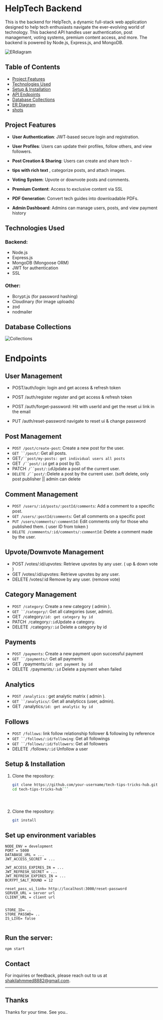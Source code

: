 # HelpTech Backend
This is the backend for HelpTech, a dynamic full-stack web application designed to help tech enthusiasts navigate the ever-evolving world of technology. This backend API handles user authentication, post management, voting systems, premium content access, and more. The backend is powered by Node.js, Express.js, and MongoDB.






![ERdiagram](https://raw.githubusercontent.com/Shakil-Ahmmed8882/HelpTech-backend/refs/heads/main/assets/image/ERdiagram.png)


## Table of Contents

- [Project Features](#project-features)
- [Technologies Used](#technologies-used)
- [Setup & Installation](#setup--installation)
- [API Endpoints](#apiendpoints)
- [Database Collections](#database-collections)
- [ER Diagram](#ERiagram)
- [shots](#screenshots)


## **Project Features**
- **User Authentication**: JWT-based secure login and registration.
- **User Profiles**: Users can update their profiles, follow others, and view followers.
- **Post Creation & Sharing**: Users can create and share tech - 
- **tips with rich text** , categorize posts, and attach images.

- **Voting System**: Upvote or downvote posts and comments.

- **Premium Content**: Access to exclusive content via SSL
- **PDF Generation**: Convert tech guides into downloadable PDFs.

- **Admin Dashboard**: Admins can manage users, posts, and view payment history
## Technologies Used


### Backend:
- Node.js
- Express.js
- MongoDB (Mongoose ORM)
- JWT for authentication
- SSL

### Other:
- Bcrypt.js (for password hashing)
- Cloudinary (for image uploads)
- zod
- nodmailer




## Database Collections
![Collections](https://raw.githubusercontent.com/Shakil-Ahmmed8882/HelpTech-backend/refs/heads/main/assets/image/collections.png)








# **Endpoints**

## User Management
- POST/auth/login: login and get access & refresh token

- POST /auth/register  register and get access & refresh token

- POST /auth/forget-password: Hit with userId and get the reset ui link in the email

- PUT /auth/reset-password navigate to reset ui & change password



## Post Management
- `POST /post/create-post`: Create a new post for the user.
- `GET ``/post/`: Get all posts.
- GET` /``post/my-posts: get individual users all posts ` 
- GET` /``post/:id`  get a post by ID.
- PATCH` /``post/:id`Update a post of the current user.
- `DELETE /``post/:`Delete a post by the current user. (soft delete, only post publisher || admin can delete




## Comment Management
- `POST /users/:id/posts/:postId/comments`: Add a comment to a specific post.
-  `GET /users/:postId/comments`:  Get all comments on a specific post
-  `PUT /users/comments/:commentId`: Edit comments only for those who published them. ( user ID from token )
-  `DELETE /commments/:id/comments/:commentId`: Delete a comment made by the user.




## Upvote/Downvote Management
-  POST /votes/:id/upvotes: Retrieve upvotes by any user. ( up & down vote )
- GET /votes/:id/upvotes: Retrieve upvotes by any user.
-  DELETE /votes/:id Remove by any user. (remove vote)




## Category Management
- `POST /category`: Create a new category ( admin ).
- `GET ``/category/`: Get all categories (user, admin).
- GET` /`category`/id: get category by id` 
- PATCH` /`category`/:id`Update a category.
- DELETE` /`category`/:id`  Delete a category by id 




## Payments
- `POST /payments`: Create a new payment upon successful payment
- `GET ``/payments/`: Get all payments 
- GET` /`payments`/id: get paymemt by id` 
- DELETE` /`payments`/:id`  Delete a payment when failed




## Analytics 
-  `POST /analytics` : get analytic matrix ( admin ).
-  `GET ``/analytics/`: Get all analyticcs (user, admin).
-  GET` /`analytics`/id: get analytic by id` 







## Follows
-  `POST /follows`: link follow relationship follower & following by reference
-  `GET ``/follows/:id/following`: Get all followings
-  `GET ``/follows/:id/followers`: Get all followers
-  DELETE` /`follows`/:id`  Unfollow a user  




## Setup & Installation

1. Clone the repository:
   ```bash
   git clone https://github.com/your-username/tech-tips-tricks-hub.git
   cd tech-tips-tricks-hub```





1. Clone the repository:
   ```bash
   git install 

   ```


## Set up environment variables
```
NODE_ENV = development 
PORT = 5000
DATABASE_URL = ...
JWT_ACCESS_SECRET = ...

JWT_ACCESS_EXPIRES_IN = ...
JWT_REFRESH_SECRET = ...
JWT_REFRESH_EXPIRES_IN = ...
BCRYPT_SALT_ROUND = 12

reset_pass_ui_link= http://localhost:3000/reset-password
SERVER_URL = server url 
CLIENT_URL = client url


STORE_ID= .. 
STORE_PASSWD= ..
IS_LIVE= false


```

## Run the server:


```
npm start

```

## Contact

For inquiries or feedback, please reach out to us at [shakilahmmed8882@gmail.com](shakilahmmed8882@gmail.com).

---

## **Thanks**
Thanks for your time. See you.. 

